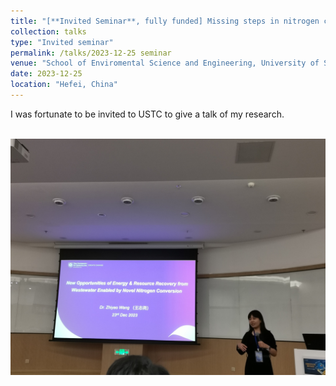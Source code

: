 ```yaml
---
title: "[**Invited Seminar**, fully funded] Missing steps in nitrogen cycling: fundamental discoveries and practical application"
collection: talks
type: "Invited seminar"
permalink: /talks/2023-12-25 seminar
venue: "School of Enviromental Science and Engineering, University of Science and Technology of China"
date: 2023-12-25
location: "Hefei, China"
---
```



I was fortunate to be invited to USTC to give a talk of my research.

<br/><img src='/images/20231225talk.jpg'>